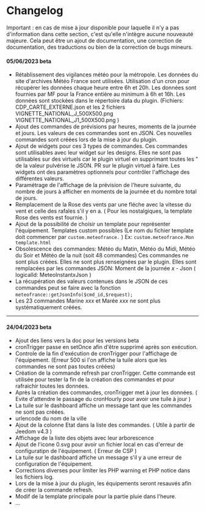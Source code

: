 # Changelog

Important : en cas de mise à jour disponible pour laquelle il n'y a pas d'information dans cette section, c'est qu'elle n'intègre aucune nouveauté majeure. Cela peut être un ajout de documentation, une correction de documentation, des traductions ou bien de la correction de bugs mineurs.

#### 05/06/2023 beta
- Rétablissement des vigilances météo pour la métropole. Les données du site d'archives Météo France sont utilisées. Utilisation d'un cron pour récupérer les données chaque heure entre 6h et 20h. Les données sont fournies par MF pour la France entière au minimum à 6h et 16h. Les données sont stockées dans le répertoire data du plugin. (Fichiers: CDP_CARTE_EXTERNE.json et les 2 fichiers VIGNETTE_NATIONAL_J_500X500.png VIGNETTE_NATIONAL_J1_500X500.png )
- Ajout des commandes de prévisions par heures, moments de la journée et jours. Les valeurs de ces commandes sont en JSON. Ces nouvelles commandes sont créées lors de la mise à jour du plugin. 
- Ajout de widgets pour ces 3 types de commandes. Ces commandes sont utilisables avec leur widget sur les designs. Elles ne sont pas utilisables sur des virtuels car le plugin virtuel en supprimant toutes les " de la valeur pulvérise le JSON. PR sur le plugin virtuel à faire. Les widgets ont des paramètres optionnels pour contrôler l'affichage des différentes valeurs.
- Paramétrage de l'affichage de la prévision de l'heure suivante, du nombre de jours à afficher en moments de la journée et du nombre total de jours.
- Remplacement de la Rose des vents par une fléche avec la vitesse du vent et celle des rafales s'il y en a. ( Pour les nostalgiques, la template Rose des vents est fournie. )
- Ajout de la possibilité de choisir un template pour représenter l'équipement. Templates custom possibles (Le nom du fichier template doit commencer par `custom.meteofrance.` ) Ex: `custom.meteofrance.Mon template.html`
- Obsolescence des commandes: Météo du Matin, Météo du Midi, Météo du Soir et Météo de la nuit (soit 48 commandes) Ces commandes ne sont plus créées. Elles ne sont plus renseignées par le plugin. Elles sont remplacées par les commandes JSON: Moment de la journée *x* - Json ( logicalId: MeteoInstant*x*Json )
- La récupération des valeurs contenues dans le JSON de ces commandes peut se faire avec la fonction `meteofrance::getJsonInfo($cmd_id,$request);`
- Les 23 commandes Marine *xxx* et Marée *xxx* ne sont plus systématiquement créées.

***

#### 24/04/2023 beta
- Ajout des liens vers la doc pour les versions beta
- cronTrigger passe en setOnce afin d'être supprimé après son exécution.
- Controle de la fin d'exécution de cronTrigger pour l'affichage de l'équipement. (Erreur 500 si l'on affiche la tuile alors que les commandes ne sont pas toutes créées)
- Création de la commande refresh par cronTrigger. Cette commande est utilisée pour tester la fin de la création des commandes et pour rafraichir toutes les données.
- Après la création des commandes, cronTrigger met à jour les données. ( Evite d'attendre le passage du cronHourly pour avoir une tuile à jour )
- La tuile sur le dashboard affiche un message tant que les commandes ne sont pas créées.
- urlencode du nom de la ville
- Ajout de la colonne Etat dans la liste des commandes. ( Utile à partir de Jeedom v4.3 )
- Affichage de la liste des objets avec leur arborescence
- Ajout de l'icone 0.svg pour avoir un fichier local en cas d'erreur de configuratipn de l'équipement. ( Erreur de CSP )
- La tuile sur le dashboard affiche un message s'il y a une erreur de configuration de l'équipement.
- Corrections diverses pour limiter les PHP warning et PHP notice dans les fichiers log.
- Lors de la mise à jour du plugin, les équipements seront resauvés afin de créer la commande refresh.
- Modif de la template principale pour la partie pluie dans l'heure.
- ...
